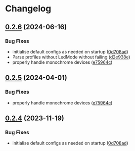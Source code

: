 # Changelog

## [0.2.6](https://github.com/mrcjkb/tuxedo-rs/compare/tailor_api-v0.2.5...tailor_api-v0.2.6) (2024-06-16)


### Bug Fixes

* initialise default configs as needed on startup ([0d708ad](https://github.com/mrcjkb/tuxedo-rs/commit/0d708adab1275e07868a3821fe4e27c84bf65ae5))
* Parse profiles without LedMode without failing ([d2e938e](https://github.com/mrcjkb/tuxedo-rs/commit/d2e938efd2e9e877e7eef9208cdc581b0e89e708))
* properly handle monochrome devices ([e75964c](https://github.com/mrcjkb/tuxedo-rs/commit/e75964c39daa3497fb0fac8ea1adc42f67a5fb6c))

## [0.2.5](https://github.com/AaronErhardt/tuxedo-rs/compare/tailor_api-v0.2.4...tailor_api-v0.2.5) (2024-04-01)


### Bug Fixes

* properly handle monochrome devices ([e75964c](https://github.com/AaronErhardt/tuxedo-rs/commit/e75964c39daa3497fb0fac8ea1adc42f67a5fb6c))

## [0.2.4](https://github.com/AaronErhardt/tuxedo-rs/compare/tailor_api-v0.2.3...tailor_api-v0.2.4) (2023-11-19)


### Bug Fixes

* initialise default configs as needed on startup ([0d708ad](https://github.com/AaronErhardt/tuxedo-rs/commit/0d708adab1275e07868a3821fe4e27c84bf65ae5))
